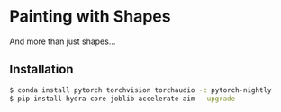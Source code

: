 # Painting with Shapes 
And more than just shapes...

## Installation
```sh
$ conda install pytorch torchvision torchaudio -c pytorch-nightly
$ pip install hydra-core joblib accelerate aim --upgrade
```
